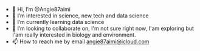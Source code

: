 - 👋 Hi, I’m @Angie87aimi
- 👀 I’m interested in science, new tech and data science
- 🌱 I’m currently learning data science
- 💞️ I’m looking to collaborate on, I'm not sure right now, I'am exploring but I'am really interested in biology and environment.
- 📫 How to reach me by email angie87aimi@icloud.com

<!---
Angie87aimi/Angie87aimi is a ✨ special ✨ repository because its `README.md` (this file) appears on your GitHub profile.
You can click the Preview link to take a look at your changes.
--->
